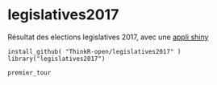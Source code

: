 # legislatives2017

Résultat des elections legislatives 2017, avec une [appli shiny](https://thinkr.shinyapps.io/legislatives2017/)

```
install_github( "ThinkR-open/legislatives2017" )
library("legislatives2017")

premier_tour
```

